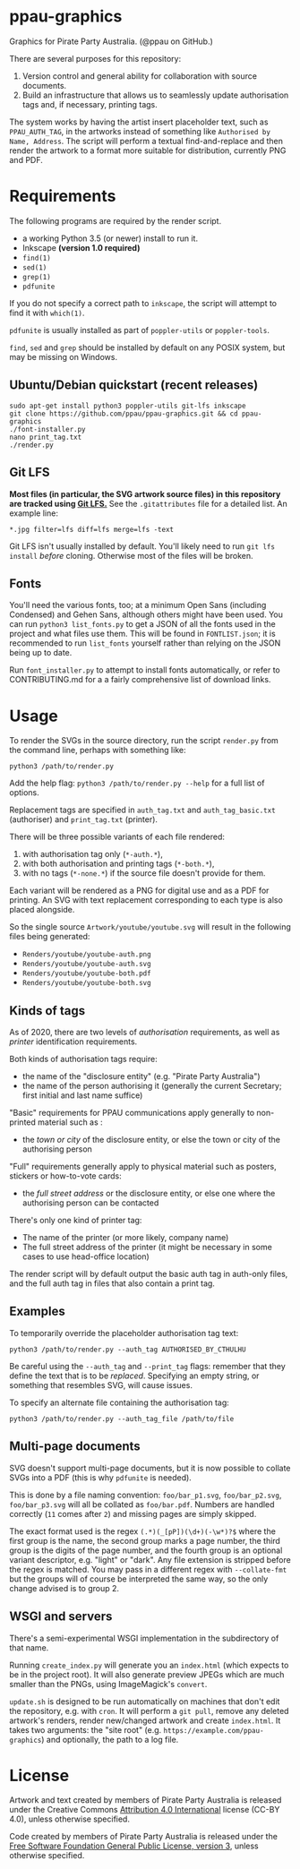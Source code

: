 # ppau-graphics
Graphics for Pirate Party Australia.
(@ppau on GitHub.)

There are several purposes for this repository:

1. Version control and general ability for collaboration with source documents.
2. Build an infrastructure that allows us to seamlessly update authorisation tags and, if necessary, printing tags.

The system works by having the artist insert placeholder text, such as `PPAU_AUTH_TAG`, in the artworks instead of something like `Authorised by Name, Address`. The script will perform a textual find-and-replace and then render the artwork to a format more suitable for distribution, currently PNG and PDF.

# Requirements

The following programs are required by the render script.

- a working Python 3.5 (or newer) install to run it.
- Inkscape **(version 1.0 required)**
- `find(1)`
- `sed(1)`
- `grep(1)`
- `pdfunite`

If you do not specify a correct path to `inkscape`, the script will attempt to find it with `which(1)`.

`pdfunite` is usually installed as part of `poppler-utils` or `poppler-tools`.

`find`, `sed` and `grep` should be installed by default on any POSIX system, but may be missing on Windows. 

## Ubuntu/Debian quickstart (recent releases)

    sudo apt-get install python3 poppler-utils git-lfs inkscape
    git clone https://github.com/ppau/ppau-graphics.git && cd ppau-graphics
    ./font-installer.py
    nano print_tag.txt
    ./render.py

## Git LFS

**Most files (in particular, the SVG artwork source files) in this repository are tracked using [Git LFS.](https://git-lfs.github.com/)** See the `.gitattributes` file for a detailed list. An example line:

`*.jpg filter=lfs diff=lfs merge=lfs -text`

Git LFS isn't usually installed by default. You'll likely need to run `git lfs install` *before* cloning. Otherwise most of the files will be broken.

## Fonts

You'll need the various fonts, too; at a minimum Open Sans (including Condensed) and Gehen Sans, although others might have been used. You can run `python3 list_fonts.py` to get a JSON of all the fonts used in the project and what files use them. This will be found in `FONTLIST.json`; it is recommended to run `list_fonts` yourself rather than relying on the JSON being up to date.

Run `font_installer.py` to attempt to install fonts automatically, or refer to CONTRIBUTING.md for a a fairly comprehensive list of download links. 

# Usage

To render the SVGs in the source directory, run the script `render.py` from the command line, perhaps with something like:

    python3 /path/to/render.py

Add the help flag: `python3 /path/to/render.py --help` for a full list of options.

Replacement tags are specified in `auth_tag.txt` and `auth_tag_basic.txt` (authoriser) and `print_tag.txt` (printer).

There will be three possible variants of each file rendered:

1. with authorisation tag only (`*-auth.*`),
2. with both authorisation and printing tags (`*-both.*`),
3. with no tags (`*-none.*`) if the source file doesn't provide for them.

Each variant will be rendered as a PNG for digital use and as a PDF for printing. An SVG with text replacement corresponding to each type is also placed alongside.

So the single source `Artwork/youtube/youtube.svg` will result in the following files being generated:

- `Renders/youtube/youtube-auth.png`
- `Renders/youtube/youtube-auth.svg`
- `Renders/youtube/youtube-both.pdf`
- `Renders/youtube/youtube-both.svg`

## Kinds of tags

As of 2020, there are two levels of *authorisation* requirements, as well as *printer* identification requirements. 

Both kinds of authorisation tags require: 

* the name of the "disclosure entity" (e.g. "Pirate Party Australia")
* the name of the person authorising it (generally the current Secretary; first initial and last name suffice)

"Basic" requirements for PPAU communications apply generally to non-printed material such as :

* the *town or city* of the disclosure entity, or else the town or city of the authorising person

"Full" requirements generally apply to physical material such as posters, stickers or how-to-vote cards: 

* the *full street address* or the disclosure entity, or else one where the authorising person can be contacted

There's only one kind of printer tag:

* The name of the printer (or more likely, company name)
* The full street address of the printer (it might be necessary in some cases to use head-office location)

The render script will by default output the basic auth tag in auth-only files, and the full auth tag in files that also contain a print tag. 

## Examples

To temporarily override the placeholder authorisation tag text:

`python3 /path/to/render.py --auth_tag AUTHORISED_BY_CTHULHU`

Be careful using the `--auth_tag` and `--print_tag` flags: remember that they define the text that is to be *replaced*. Specifying an empty string, or something that resembles SVG, will cause issues.

To specify an alternate file containing the authorisation tag:

`python3 /path/to/render.py --auth_tag_file /path/to/file`

## Multi-page documents

SVG doesn't support multi-page documents, but it is now possible to collate SVGs into a PDF (this is why `pdfunite` is needed). 

This is done by a file naming convention: `foo/bar_p1.svg`, `foo/bar_p2.svg`, `foo/bar_p3.svg` will all be collated as `foo/bar.pdf`. Numbers are handled correctly (`11` comes after `2`) and missing pages are simply skipped.

The exact format used is the regex `(.*)(_[pP])(\d+)(-\w*)?$` where the first group is the name, the second group marks a page number, the third group is the digits of the page number, and the fourth group is an optional variant descriptor, e.g. "light" or "dark". Any file extension is stripped before the regex is matched. You may pass in a different regex with `--collate-fmt` but the groups will of course be interpreted the same way, so the only change advised is to group 2. 

## WSGI and servers

There's a semi-experimental WSGI implementation in the subdirectory of that name.

Running `create_index.py` will generate you an `index.html` (which expects to be in the project root). It will also generate preview JPEGs which are much smaller than the PNGs, using ImageMagick's `convert`.

`update.sh` is designed to be run automatically on machines that don't edit the repository, e.g. with `cron`. It will perform a `git pull`, remove any deleted artwork's renders, render new/changed artwork and create `index.html`. It takes two arguments: the "site root" (e.g. `https://example.com/ppau-graphics`) and optionally, the path to a log file. 

# License

Artwork and text created by members of Pirate Party Australia is released under the Creative Commons [Attribution 4.0 International](https://creativecommons.org/licenses/by/4.0/) license (CC-BY 4.0), unless otherwise specified.

Code created by members of Pirate Party Australia is released under the [Free Software Foundation General Public License, version 3](https://www.gnu.org/licenses/gpl-3.0.html), unless otherwise specified.

